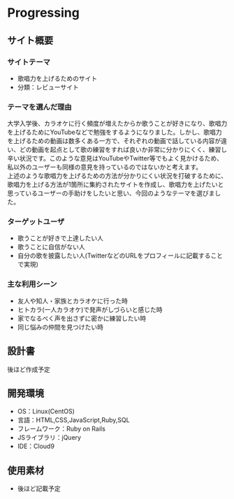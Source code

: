 # Progressing

## サイト概要
### サイトテーマ
- 歌唱力を上げるためのサイト
- 分類：レビューサイト

### テーマを選んだ理由
大学入学後、カラオケに行く頻度が増えたからか歌うことが好きになり、歌唱力を上げるためにYouTubeなどで勉強をするようになりました。しかし、歌唱力を上げるための動画は数多くある一方で、それぞれの動画で話している内容が違い、どの動画を起点として歌の練習をすれば良いか非常に分かりにくく、練習し辛い状況です。このような意見はYouTubeやTwitter等でもよく見かけるため、私以外のユーザーも同様の意見を持っているのではないかと考えます。</br>
上述のような歌唱力を上げるための方法が分かりにくい状況を打破するために、歌唱力を上げる方法が1箇所に集約されたサイトを作成し、歌唱力を上げたいと思っているユーザーの手助けをしたいと思い、今回のようなテーマを選びました。</br>

### ターゲットユーザ
- 歌うことが好きで上達したい人
- 歌うことに自信がない人
- 自分の歌を披露したい人(TwitterなどのURLをプロフィールに記載することで実現)

### 主な利用シーン
- 友人や知人・家族とカラオケに行った時
- ヒトカラ(一人カラオケ)で発声がしづらいと感じた時
- 家でなるべく声を出さずに密かに練習したい時
- 同じ悩みの仲間を見つけたい時

## 設計書
後ほど作成予定

## 開発環境
- OS：Linux(CentOS)
- 言語：HTML,CSS,JavaScript,Ruby,SQL
- フレームワーク：Ruby on Rails
- JSライブラリ：jQuery
- IDE：Cloud9

## 使用素材
- 後ほど記載予定


